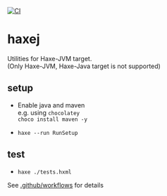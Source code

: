 [![CI](https://github.com/seiren-games/haxej/actions/workflows/tests.yml/badge.svg)](https://github.com/seiren-games/haxej/actions/workflows/tests.yml)

# haxej
Utilities for Haxe-JVM target.  
(Only Haxe-JVM, Haxe-Java target is not supported)  

## setup
- Enable java and maven  
e.g. using `chocolatey`  
`choco install maven -y`

- `haxe --run RunSetup`

## test
- `haxe ./tests.hxml`

See [.github/workflows](https://github.com/seiren-games/haxej/blob/main/.github/workflows/tests.yml) for details

